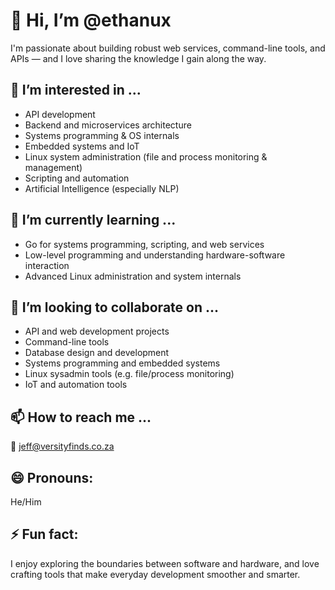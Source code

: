 # 👋 Hi, I’m @ethanux

I'm passionate about building robust web services, command-line tools, and APIs — and I love sharing the knowledge I gain along the way.

## 👀 I’m interested in ...
- API development
- Backend and microservices architecture
- Systems programming & OS internals
- Embedded systems and IoT
- Linux system administration (file and process monitoring & management)
- Scripting and automation
- Artificial Intelligence (especially NLP)

## 🌱 I’m currently learning ...
- Go for systems programming, scripting, and web services
- Low-level programming and understanding hardware-software interaction
- Advanced Linux administration and system internals

## 💞️ I’m looking to collaborate on ...
- API and web development projects
- Command-line tools
- Database design and development
- Systems programming and embedded systems
- Linux sysadmin tools (e.g. file/process monitoring)
- IoT and automation tools

## 📫 How to reach me ...
📧 jeff@versityfinds.co.za

## 😄 Pronouns:
He/Him

## ⚡ Fun fact:
I enjoy exploring the boundaries between software and hardware, and love crafting tools that make everyday development smoother and smarter.

<!---
ethanux/ethanux is a ✨ special ✨ repository because its `README.md` (this file) appears on your GitHub profile.
You can click the Preview link to take a look at your changes.
--->
